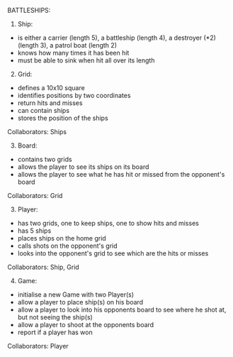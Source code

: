 BATTLESHIPS:

1) Ship:

- is either a carrier (length 5), a battleship (length 4), a destroyer (*2) (length 3), a patrol boat (length 2)
- knows how many times it has been hit
- must be able to sink when hit all over its length

2) Grid:

- defines a 10x10 square
- identifies positions by two coordinates
- return hits and misses
- can contain ships
- stores the position of the ships

Collaborators: Ships

3) Board:

- contains two grids
- allows the player to see its ships on its board
- allows the player to see what he has hit or missed from the opponent's board

Collaborators: Grid

3) Player:

- has two grids, one to keep ships, one to show hits and misses
- has 5 ships
- places ships on the home grid
- calls shots on the opponent's grid
- looks into the opponent's grid to see which are the hits or misses

Collaborators: Ship, Grid

4) Game:

- initialise a new Game with two Player(s)
- allow a player to place ship(s) on his board
- allow a player to look into his opponents board to see where he shot at, but not seeing the ship(s)
- allow a player to shoot at the opponents board
- report if a player has won

Collaborators: Player